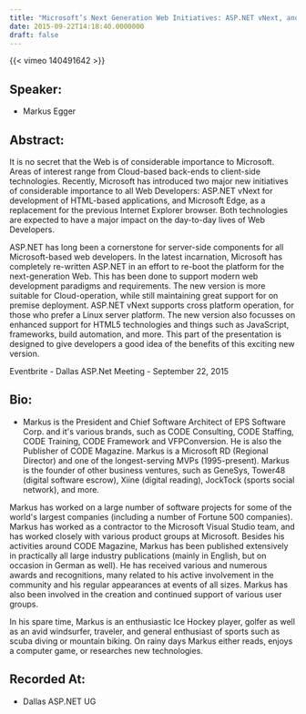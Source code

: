 ```yaml
---
title: "Microsoft’s Next Generation Web Initiatives: ASP.NET vNext, and Microsoft Edge - Part 2"
date: 2015-09-22T14:18:40.0000000
draft: false
---
```


{{< vimeo 140491642 >}}

## Speaker:

 - Markus Egger

## Abstract:

<p>It is no secret that the Web is of considerable importance to Microsoft. Areas of interest range from Cloud-based back-ends to client-side technologies. Recently, Microsoft has introduced two major new initiatives of considerable importance to all Web Developers: ASP.NET vNext for development of HTML-based applications, and Microsoft Edge, as a replacement for the previous Internet Explorer browser. Both technologies are expected to have a major impact on the day-to-day lives of Web Developers. 

</p>
<p>ASP.NET has long been a cornerstone for server-side components for all Microsoft-based web developers. In the latest incarnation, Microsoft has completely re-written ASP.NET in an effort to re-boot the platform for the next-generation Web. This has been done to support modern web development paradigms and requirements. The new version is more suitable for Cloud-operation, while still maintaining great support for on premise deployment. ASP.NET vNext supports cross platform operation, for those who prefer a Linux server platform. The new version also focusses on enhanced support for HTML5 technologies and things such as JavaScript, frameworks, build automation, and more. This part of the presentation is designed to give developers a good idea of the benefits of this exciting new version. 


Eventbrite - Dallas ASP.Net Meeting - September 22, 2015 </p>

## Bio:

 - <p>Markus is the President and Chief Software Architect of EPS Software Corp. and it's various brands, such as CODE Consulting, CODE Staffing, CODE Training, CODE Framework and VFPConversion. He is also the Publisher of CODE Magazine. Markus is a Microsoft RD (Regional Director) and one of the longest-serving MVPs (1995-present). Markus is the founder of other business ventures, such as GeneSys, Tower48 (digital software escrow), Xiine (digital reading), JockTock (sports social network), and more.</p>
<p>Markus has worked on a large number of software projects for some of the world's largest companies (including a number of Fortune 500 companies). Markus has worked as a contractor to the Microsoft Visual Studio team, and has worked closely with various product groups at Microsoft. Besides his activities around CODE Magazine, Markus has been published extensively in practically all large industry publications (mainly in English, but on occasion in German as well). He has received various and numerous awards and recognitions, many related to his active involvement in the community and his regular appearances at events of all sizes. Markus has also been involved in the creation and continued support of various user groups.</p>
<p>In his spare time, Markus is an enthusiastic Ice Hockey player, golfer as well as an avid windsurfer, traveler, and general enthusiast of sports such as scuba diving or mountain biking. On rainy days Markus either reads, enjoys a computer game, or researches new technologies.</p>

## Recorded At:

 - Dallas ASP.NET UG

